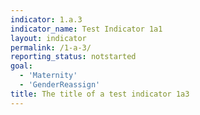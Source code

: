 ```yaml
---
indicator: 1.a.3
indicator_name: Test Indicator 1a1
layout: indicator
permalink: /1-a-3/
reporting_status: notstarted
goal: 
  - 'Maternity'
  - 'GenderReassign'
title: The title of a test indicator 1a3
---
```

